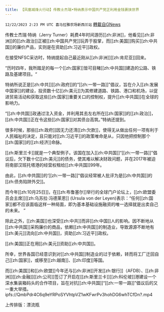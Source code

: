 ```yaml
---
title: 【凤凰城烽火行动】传教士杰瑞•特纳表示中国共产党正利用金钱裹挟世界
---
```

`12/22/2023 2:23 PM UTC 喜马拉雅农场新西兰站` [轉載自GNews](https://gnews.org/articles/2140944)

传教士杰瑞·特纳（Jerry Turner）耗费4年时间游历[[zh:非洲]]，他看见[[zh:非洲]]的[[zh:政治]]正被[[zh:中国共产党]]玩弄于股掌，而[[zh:美国]]购买[[zh:中共国]]的廉价产品，实则是在资助[[zh:习近平]]政权。

在接受NFSC采访时，特纳提起自己最近刚从[[zh:非洲]][[zh:肯尼亚]]回来。

“历时四年，我所踏足的每一个[[zh:国家]]皆可目睹[[zh:中共国]]建造的公路、铁路及基建项目。“

特纳所说正是[[zh:中共]][[zh:政府]]的“[[zh:一带一路]]”倡议，旨在介入[[zh:发展中国家]]的建设，投资数十亿[[zh:美元]]为其修建道路、铁路、港口和机场，以促进贸易活动和获取这些[[zh:国家]]重要关口的控制权，提升[[zh:中共国]]在全球的影响力。

“[[zh:中共国]]政通过注入资金，并利用其去左右所在[[zh:国家]]的[[zh:政治]]，[[zh:中共国]]正在令这些[[zh:国家]]对其债台高筑。”特纳还提到。

很多时候，那些[[zh:政府]]因无力还清[[zh:欠款]]，使得无从做出任何一项有利于人民福祉的决定，且只能对[[zh:习近平]]的政策唯命是从，只因他把控制那个[[zh:国家]]的[[zh:经济]]命脉。

[[zh:斯里兰卡]]就是一个典型例子。该国在加入[[zh:中共国]]“[[zh:一带一路]]”倡议后，欠下数十亿[[zh:美元]]的债务，使其难以解决财政问题，并在2017年被迫将南部汉班托塔港的经营权租给[[zh:中共国]]99年。

由此，[[zh:中共国]]的‘[[zh:一带一路]]“倡议经常被人批评为是[[zh:中共国]]的[[zh:债务陷阱外交]]。

而今年[[zh:10月25日]]，在[[zh:布鲁塞尔]]举行的全球门户论坛上，[[zh:欧盟委员会主席]][[zh:乌苏拉·冯德莱恩]] (Ursula von der Leyen)表示：“任何[[zh:国家]]都不应该面临这样一种局面，即为基本基础设施融资的唯一选择就是出卖自己的未来。 ”

除此之外，[[zh:美国]]也深受[[zh:中共]]而非[[zh:中国]]人的影响。因不断地从[[zh:中共国]]采购廉价的商品，依赖[[zh:中共国]]的制造业，导致源源不断地有[[zh:美元]]流向[[zh:中共国]]，资助[[zh:习近平]]政权。

[[zh:美国]]正在用[[zh:美元]]资助[[zh:中共国]]。

所幸，世界各国已经意识到对[[zh:中共国]]制造业的过于依赖，转而将工厂迁回自己[[zh:国家]]，或移至[[zh:越南]]、[[zh:印度]]等国。

而[[zh:美国]]和[[zh:欧盟]]今年还与[[zh:非洲]]开发[[zh:银行]]（AFDB）、[[zh:非洲]][[zh:金融]][[zh:公司]]签订了开启在[[zh:斯里兰卡]][[zh:科伦坡]]港建设一个深水集装箱码头的合作项目，旨在对抗[[zh:中共国]]“[[zh:一带一路]]”倡议后的又一重大举措。
ipfs://QmbPdr4C6q9eYRPoSYVhtpVZ1wKFwrPv3hohDG6whTCfDn?.mp4

上传排版：漂流瓶
